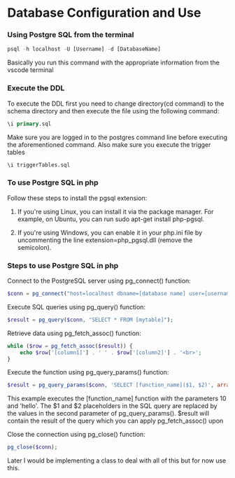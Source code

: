 # Database Configuration and Use

### Using Postgre SQL from the terminal

```sql
psql -h localhost -U [Username] -d [DatabaseName]
```

Basically you run this command with the appropriate information from the vscode terminal

### Execute the DDL

To execute the DDL first you need to change directory(cd command) to the schema directory and then execute the file using the following command:

```sql
\i primary.sql
```
Make sure you are logged in to the postgres command line before executing the aforementioned command. Also make sure you execute the trigger tables
```sql
\i triggerTables.sql
```

### To use Postgre SQL in php

Follow these steps to install the pgsql extension:

1) If you're using Linux, you can install it via the package manager. For example, on Ubuntu, you can run sudo apt-get install php-pgsql.

2) If you're using Windows, you can enable it in your php.ini file by uncommenting the line extension=php_pgsql.dll (remove the semicolon).

### Steps to use Postgre SQL in php

Connect to the PostgreSQL server using pg_connect() function:
```php
$conn = pg_connect("host=localhost dbname=[database name] user=[username] password=[password]");

```

Execute SQL queries using pg_query() function:
```php
$result = pg_query($conn, "SELECT * FROM [mytable]");
```

Retrieve data using pg_fetch_assoc() function:
```php
while ($row = pg_fetch_assoc($result)) {
    echo $row['[column1]'] . ' ' . $row['[column2]'] . '<br>';
}
```

Execute the function using pg_query_params() function:

```php
$result = pg_query_params($conn, 'SELECT [function_name]($1, $2)', array(10, 'hello'));
```

This example executes the [function_name] function with the parameters 10 and 'hello'. The $1 and $2 placeholders in the SQL query are replaced by the values in the second parameter of pg_query_params(). $result will contain the result of the query which you can apply pg_fetch_assoc() upon

Close the connection using pg_close() function:
```php
pg_close($conn);
```

Later I would be implementing a class to deal with all of this but for now use this.






